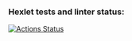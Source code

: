 ### Hexlet tests and linter status:
[![Actions Status](https://github.com/a-dishenko/frontend-project-46/actions/workflows/hexlet-check.yml/badge.svg)](https://github.com/a-dishenko/frontend-project-46/actions)